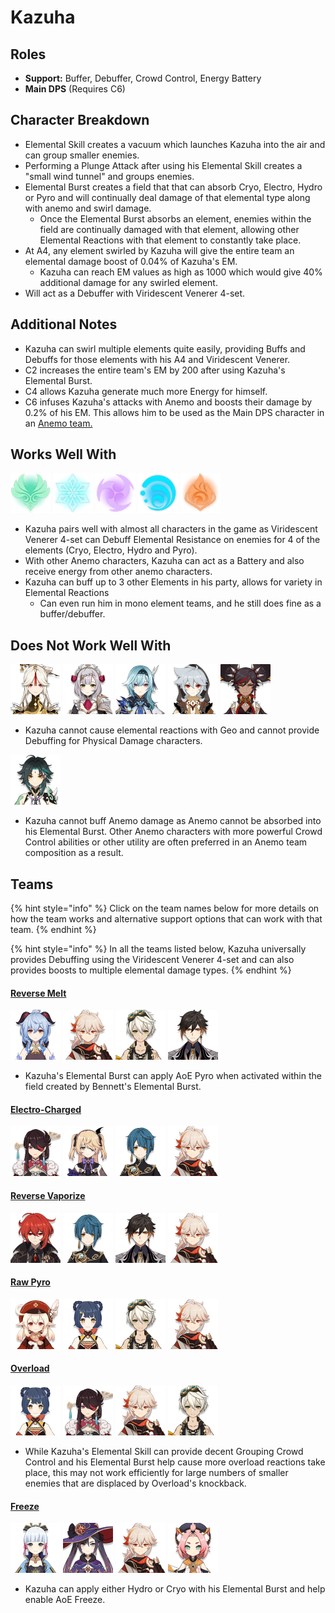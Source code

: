 # Kazuha

## Roles

* **Support:** Buffer, Debuffer, Crowd Control, Energy Battery
* **Main DPS** \(Requires C6\)

## Character Breakdown

* Elemental Skill creates a vacuum which launches Kazuha into the air and can group smaller enemies.
* Performing a Plunge Attack after using his Elemental Skill creates a "small wind tunnel" and groups enemies. 
* Elemental Burst creates a field that that can absorb Cryo, Electro, Hydro or Pyro and will continually deal damage of that elemental type along with anemo and swirl damage.  
  * Once the Elemental Burst absorbs an element, enemies within the field are continually damaged with that element, allowing other Elemental Reactions with that element to constantly take place.
* At A4, any element swirled by Kazuha will give the entire team an elemental damage boost of 0.04% of Kazuha's EM.
  * Kazuha can reach EM values as high as 1000 which would give 40% additional damage for any swirled element.
* Will act as a Debuffer with Viridescent Venerer 4-set.

## **Additional Notes**

* Kazuha can swirl multiple elements quite easily, providing Buffs and Debuffs for those elements with his A4 and Viridescent Venerer.
* C2 increases the entire team's EM by 200 after using Kazuha's Elemental Burst.
* C4 allows Kazuha generate much more Energy for himself.
* C6 infuses Kazuha's attacks with Anemo and boosts their damage by 0.2% of his EM. This allows him to be used as the Main DPS character in an [Anemo team.](../../teams/anemo.md)

## Works Well With

  ![](../../.gitbook/assets/element_anemo.webp) ![](../../.gitbook/assets/element_cryo.webp) ![](../../.gitbook/assets/element_electro.webp) ![](../../.gitbook/assets/element_hydro.webp) ![](../../.gitbook/assets/element_pyro.webp) 

* Kazuha pairs well with almost all characters in the game as Viridescent Venerer 4-set can Debuff Elemental Resistance on enemies for 4 of the elements \(Cryo, Electro, Hydro and Pyro\).
* With other Anemo characters, Kazuha can act as a Battery and also receive energy from other anemo characters.
* Kazuha can buff up to 3 other Elements in his party, allows for variety in Elemental Reactions
  * Can even run him in mono element teams, and he still does fine as a buffer/debuffer.

## Does Not Work Well With

 ![](../../.gitbook/assets/ui_avataricon_ningguang.png) ![](../../.gitbook/assets/ui_avataricon_noelle.png) ![](../../.gitbook/assets/ui_avataricon_eula.png) ![](../../.gitbook/assets/ui_avataricon_razor.png) ![](../../.gitbook/assets/ui_avataricon_xinyan.png) 

* Kazuha cannot cause elemental reactions with Geo and cannot provide Debuffing for Physical Damage characters.

![](../../.gitbook/assets/ui_avataricon_xiao.png) 

* Kazuha cannot buff Anemo damage as Anemo cannot be absorbed into his Elemental Burst. Other Anemo characters with more powerful Crowd Control abilities or other utility are often preferred in an Anemo team composition as a result.

## Teams

{% hint style="info" %}
Click on the team names below for more details on how the team works and alternative support options that can work with that team.
{% endhint %}

{% hint style="info" %}
In all the teams listed below, Kazuha universally provides Debuffing using the Viridescent Venerer 4-set and can also provides boosts to multiple elemental damage types.
{% endhint %}

#### [Reverse Melt](../../teams/reverse-melt.md)

![](../../.gitbook/assets/ui_avataricon_ganyu.png) ![](../../.gitbook/assets/ui_avataricon_kazuha.png) ![](../../.gitbook/assets/ui_avataricon_bennett.png) ![](../../.gitbook/assets/ui_avataricon_zhongli.png) 

* Kazuha's Elemental Burst can apply AoE Pyro when activated within the field created by Bennett's Elemental Burst.

#### [Electro-Charged](../../teams/electro-charged.md)

![](../../.gitbook/assets/ui_avataricon_beidou.png) ![](../../.gitbook/assets/ui_avataricon_fischl.png) ![](../../.gitbook/assets/ui_avataricon_xingqiu.png) ![](../../.gitbook/assets/ui_avataricon_kazuha.png) 

#### [Reverse Vaporize](../../teams/reverse-vaporize.md)

![](../../.gitbook/assets/ui_avataricon_diluc.png) ![](../../.gitbook/assets/ui_avataricon_xingqiu.png) ![](../../.gitbook/assets/ui_avataricon_zhongli.png) ![](../../.gitbook/assets/ui_avataricon_kazuha.png) 

#### [Raw Pyro](../../teams/pyro.md)

![](../../.gitbook/assets/ui_avataricon_klee.png) ![](../../.gitbook/assets/ui_avataricon_xiangling.png) ![](../../.gitbook/assets/ui_avataricon_bennett.png) ![](../../.gitbook/assets/ui_avataricon_kazuha.png) 

#### [Overload](../../teams/overload.md)

![](../../.gitbook/assets/ui_avataricon_xiangling.png) ![](../../.gitbook/assets/ui_avataricon_beidou.png) ![](../../.gitbook/assets/ui_avataricon_kazuha.png) ![](../../.gitbook/assets/ui_avataricon_bennett.png) 

* While Kazuha's Elemental Skill can provide decent Grouping Crowd Control and his Elemental Burst help cause more overload reactions take place, this may not work efficiently for large numbers of smaller enemies that are displaced by Overload's knockback.

#### [Freeze](../../teams/freeze.md)

![](../../.gitbook/assets/ui_avataricon_ayaka.png) ![](../../.gitbook/assets/ui_avataricon_mona.png) ![](../../.gitbook/assets/ui_avataricon_kazuha.png) ![](../../.gitbook/assets/ui_avataricon_diona.png) 

* Kazuha can apply either Hydro or Cryo with his Elemental Burst and help enable AoE Freeze.

